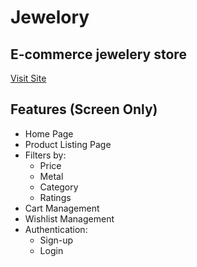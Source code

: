 # Jewelory
## E-commerce jewelery store

[Visit Site](https://jewelory.netlify.app/)

## Features (Screen Only)

- Home Page
- Product Listing Page
- Filters by:
  - Price
  - Metal
  - Category
  - Ratings
- Cart Management
- Wishlist Management
- Authentication:
  - Sign-up
  - Login